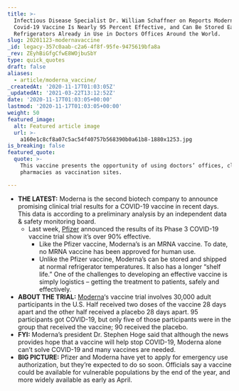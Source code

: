 ```yaml
---
title: >-
  Infectious Disease Specialist Dr. William Schaffner on Reports Moderna's
  Covid-19 Vaccine Is Nearly 95 Percent Effective, and Can Be Stored Easily in
  Refrigerators Already in Use in Doctors Offices Around the World.
slug: 20201123-modernavaccine
_id: legacy-357c0aab-c2a6-4f8f-95fe-9475619bfa8a
_rev: ZEyhBiGfgCfwE8WOjbuSbY
type: quick_quotes
draft: false
aliases:
  - article/moderna_vaccine/
_createdAt: '2020-11-17T01:03:05Z'
_updatedAt: '2021-03-22T13:12:52Z'
date: '2020-11-17T01:03:05+00:00'
lastmod: '2020-11-17T01:03:05+00:00'
weight: 50
featured_image:
  alt: Featured article image
  url: >-
    a160e1c8cf8a07c5ac54f40757b568390b0a61b8-1880x1253.jpg
is_breaking: false
featured_quote:
  quote: >-
    This vaccine presents the opportunity of using doctors’ offices, clinics and
    pharmacies as vaccination sites.

---
```

* **THE LATEST:** Moderna is the second biotech company to announce promising clinical trial results for a COVID-19 vaccine in recent days. This data is according to a preliminary analysis by an independent data & safety monitoring board.
  * Last week, [Pfizer](https://smarthernews.com/hope-and-reality-covid19/) announced the results of its Phase 3 COVID-19 vaccine trial show it’s over 90% effective.
      * Like the Pfizer vaccine, Moderna’s is an MRNA vaccine. To date, no MRNA vaccine has been approved for human use.
    * Unlike the Pfizer vaccine, Moderna’s can be stored and shipped at normal refrigerator temperatures. It also has a longer “shelf life.” One of the challenges to developing an effective vaccine is simply logistics – getting the treatment to patients, safely and effectively.
* **ABOUT THE TRIAL:** [Moderna](https://investors.modernatx.com/news-releases/news-release-details/modernas-covid-19-vaccine-candidate-meets-its-primary-efficacy)‘s vaccine trial involves 30,000 adult participants in the U.S. Half received two doses of the vaccine 28 days apart and the other half received a placebo 28 days apart. 95 participants got COVID-19, but only five of those participants were in the group that received the vaccine; 90 received the placebo.
* **FYI:** Moderna’s president Dr. Stephen Hoge said that although the news provides hope that a vaccine will help stop COVID-19, Moderna alone can’t solve COVID-19 and many vaccines are needed.
* **BIG PICTURE:** Pfizer and Moderna have yet to apply for emergency use authorization, but they’re expected to do so soon. Officials say a vaccine could be available for vulnerable populations by the end of the year, and more widely available as early as April.